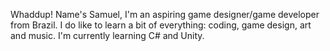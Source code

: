 Whaddup! Name's Samuel, I'm an aspiring game designer/game developer from Brazil.
I do like to learn a bit of everything: coding, game design, art and music.
I'm currently learning C# and Unity.
